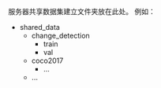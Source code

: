 服务器共享数据集建立文件夹放在此处。
例如：

- shared_data
  - change_detection
    - train
    - val
  - coco2017
    - ...
  - ...
